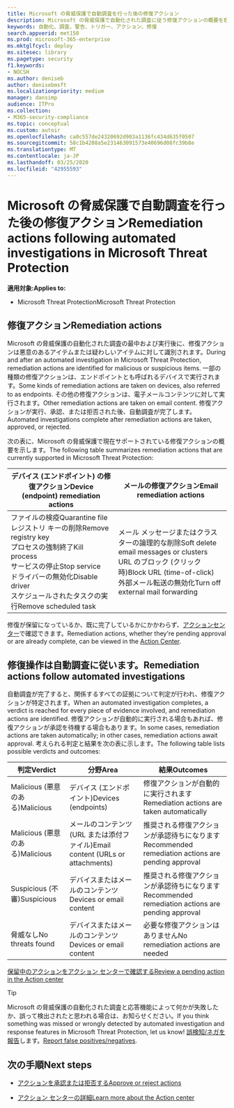```yaml
---
title: Microsoft の脅威保護で自動調査を行った後の修復アクション
description: Microsoft の脅威保護で自動化された調査に従う修復アクションの概要を理解する
keywords: 自動化、調査、警告、トリガー、アクション、修復
search.appverid: met150
ms.prod: microsoft-365-enterprise
ms.mktglfcycl: deploy
ms.sitesec: library
ms.pagetype: security
f1.keywords:
- NOCSH
ms.author: deniseb
author: denisebmsft
ms.localizationpriority: medium
manager: dansimp
audience: ITPro
ms.collection:
- M365-security-compliance
ms.topic: conceptual
ms.custom: autoir
ms.openlocfilehash: ca0c557de24320692d903a1136fc434d635f0507
ms.sourcegitcommit: 58c1b4208a5e231463091573e40696d08fc39b8e
ms.translationtype: MT
ms.contentlocale: ja-JP
ms.lasthandoff: 03/25/2020
ms.locfileid: "42955593"
---
```

# <a name="remediation-actions-following-automated-investigations-in-microsoft-threat-protection"></a><span data-ttu-id="41806-104">Microsoft の脅威保護で自動調査を行った後の修復アクション</span><span class="sxs-lookup"><span data-stu-id="41806-104">Remediation actions following automated investigations in Microsoft Threat Protection</span></span>

<span data-ttu-id="41806-105">**適用対象:**</span><span class="sxs-lookup"><span data-stu-id="41806-105">**Applies to:**</span></span>
- <span data-ttu-id="41806-106">Microsoft Threat Protection</span><span class="sxs-lookup"><span data-stu-id="41806-106">Microsoft Threat Protection</span></span>


## <a name="remediation-actions"></a><span data-ttu-id="41806-107">修復アクション</span><span class="sxs-lookup"><span data-stu-id="41806-107">Remediation actions</span></span>

<span data-ttu-id="41806-108">Microsoft の脅威保護の自動化された調査の最中および実行後に、修復アクションは悪意のあるアイテムまたは疑わしいアイテムに対して識別されます。</span><span class="sxs-lookup"><span data-stu-id="41806-108">During and after an automated investigation in Microsoft Threat Protection, remediation actions are identified for malicious or suspicious items.</span></span> <span data-ttu-id="41806-109">一部の種類の修復アクションは、エンドポイントとも呼ばれるデバイスで実行されます。</span><span class="sxs-lookup"><span data-stu-id="41806-109">Some kinds of remediation actions are taken on devices, also referred to as endpoints.</span></span> <span data-ttu-id="41806-110">その他の修復アクションは、電子メールコンテンツに対して実行されます。</span><span class="sxs-lookup"><span data-stu-id="41806-110">Other remediation actions are taken on email content.</span></span> <span data-ttu-id="41806-111">修復アクションが実行、承認、または拒否された後、自動調査が完了します。</span><span class="sxs-lookup"><span data-stu-id="41806-111">Automated investigations complete after remediation actions are taken, approved, or rejected.</span></span>

<span data-ttu-id="41806-112">次の表に、Microsoft の脅威保護で現在サポートされている修復アクションの概要を示します。</span><span class="sxs-lookup"><span data-stu-id="41806-112">The following table summarizes remediation actions that are currently supported in Microsoft Threat Protection:</span></span> 

|<span data-ttu-id="41806-113">デバイス (エンドポイント) の修復アクション</span><span class="sxs-lookup"><span data-stu-id="41806-113">Device (endpoint) remediation actions</span></span>  |<span data-ttu-id="41806-114">メールの修復アクション</span><span class="sxs-lookup"><span data-stu-id="41806-114">Email remediation actions</span></span>  |
|---------|---------|
|<span data-ttu-id="41806-115">ファイルの検疫</span><span class="sxs-lookup"><span data-stu-id="41806-115">Quarantine file</span></span><br/><span data-ttu-id="41806-116">レジストリ キーの削除</span><span class="sxs-lookup"><span data-stu-id="41806-116">Remove registry key</span></span><br/><span data-ttu-id="41806-117">プロセスの強制終了</span><span class="sxs-lookup"><span data-stu-id="41806-117">Kill process</span></span> <br/><span data-ttu-id="41806-118">サービスの停止</span><span class="sxs-lookup"><span data-stu-id="41806-118">Stop service</span></span> <br/><span data-ttu-id="41806-119">ドライバーの無効化</span><span class="sxs-lookup"><span data-stu-id="41806-119">Disable driver</span></span> <br/><span data-ttu-id="41806-120">スケジュールされたタスクの実行</span><span class="sxs-lookup"><span data-stu-id="41806-120">Remove scheduled task</span></span>      |<span data-ttu-id="41806-121">メール メッセージまたはクラスターの論理的な削除</span><span class="sxs-lookup"><span data-stu-id="41806-121">Soft delete email messages or clusters</span></span><br/><span data-ttu-id="41806-122">URL のブロック (クリック時)</span><span class="sxs-lookup"><span data-stu-id="41806-122">Block URL (time-of-click)</span></span><br/><span data-ttu-id="41806-123">外部メール転送の無効化</span><span class="sxs-lookup"><span data-stu-id="41806-123">Turn off external mail forwarding</span></span>          |

<span data-ttu-id="41806-124">修復が保留になっているか、既に完了しているかにかかわらず、[アクションセンター](https://docs.microsoft.com/microsoft-365/security/mtp/mtp-action-center)で確認できます。</span><span class="sxs-lookup"><span data-stu-id="41806-124">Remediation actions, whether they're pending approval or are already complete, can be viewed in the [Action Center](https://docs.microsoft.com/microsoft-365/security/mtp/mtp-action-center).</span></span>

## <a name="remediation-actions-follow-automated-investigations"></a><span data-ttu-id="41806-125">修復操作は自動調査に従います。</span><span class="sxs-lookup"><span data-stu-id="41806-125">Remediation actions follow automated investigations</span></span>

<span data-ttu-id="41806-126">自動調査が完了すると、関係するすべての証拠について判定が行われ、修復アクションが特定されます。</span><span class="sxs-lookup"><span data-stu-id="41806-126">When an automated investigation completes, a verdict is reached for every piece of evidence involved, and remediation actions are identified.</span></span> <span data-ttu-id="41806-127">修復アクションが自動的に実行される場合もあれば、修復アクションが承認を待機する場合もあります。</span><span class="sxs-lookup"><span data-stu-id="41806-127">In some cases, remediation actions are taken automatically; in other cases, remediation actions await approval.</span></span> <span data-ttu-id="41806-128">考えられる判定と結果を次の表に示します。</span><span class="sxs-lookup"><span data-stu-id="41806-128">The following table lists possible verdicts and outcomes:</span></span>

|<span data-ttu-id="41806-129">判定</span><span class="sxs-lookup"><span data-stu-id="41806-129">Verdict</span></span>    |<span data-ttu-id="41806-130">分野</span><span class="sxs-lookup"><span data-stu-id="41806-130">Area</span></span>    |<span data-ttu-id="41806-131">結果</span><span class="sxs-lookup"><span data-stu-id="41806-131">Outcomes</span></span>|
|------|------|------|
|<span data-ttu-id="41806-132">Malicious (悪意のある)</span><span class="sxs-lookup"><span data-stu-id="41806-132">Malicious</span></span>    |<span data-ttu-id="41806-133">デバイス (エンドポイント)</span><span class="sxs-lookup"><span data-stu-id="41806-133">Devices (endpoints)</span></span>    |<span data-ttu-id="41806-134">修復アクションが自動的に実行されます</span><span class="sxs-lookup"><span data-stu-id="41806-134">Remediation actions are taken automatically</span></span>|
|<span data-ttu-id="41806-135">Malicious (悪意のある)</span><span class="sxs-lookup"><span data-stu-id="41806-135">Malicious</span></span>    |<span data-ttu-id="41806-136">メールのコンテンツ (URL または添付ファイル)</span><span class="sxs-lookup"><span data-stu-id="41806-136">Email content (URLs or attachments)</span></span> | <span data-ttu-id="41806-137">推奨される修復アクションが承認待ちになります</span><span class="sxs-lookup"><span data-stu-id="41806-137">Recommended remediation actions are pending approval</span></span>|
|<span data-ttu-id="41806-138">Suspicious (不審)</span><span class="sxs-lookup"><span data-stu-id="41806-138">Suspicious</span></span>    |<span data-ttu-id="41806-139">デバイスまたはメールのコンテンツ</span><span class="sxs-lookup"><span data-stu-id="41806-139">Devices or email content</span></span> |<span data-ttu-id="41806-140">推奨される修復アクションが承認待ちになります</span><span class="sxs-lookup"><span data-stu-id="41806-140">Recommended remediation actions are pending approval</span></span>|
|<span data-ttu-id="41806-141">脅威なし</span><span class="sxs-lookup"><span data-stu-id="41806-141">No threats found</span></span>    |<span data-ttu-id="41806-142">デバイスまたはメールのコンテンツ</span><span class="sxs-lookup"><span data-stu-id="41806-142">Devices or email content</span></span>    |<span data-ttu-id="41806-143">必要な修復アクションはありません</span><span class="sxs-lookup"><span data-stu-id="41806-143">No remediation actions are needed</span></span>|

[<span data-ttu-id="41806-144">保留中のアクションをアクション センターで確認する</span><span class="sxs-lookup"><span data-stu-id="41806-144">Review a pending action in the Action center</span></span>](mtp-autoir-actions.md#review-a-pending-action-in-the-action-center)

> [!TIP]
> <span data-ttu-id="41806-145">Microsoft の脅威保護の自動化された調査と応答機能によって何かが失敗したか、誤って検出されたと思われる場合は、お知らせください。</span><span class="sxs-lookup"><span data-stu-id="41806-145">If you think something was missed or wrongly detected by automated investigation and response features in Microsoft Threat Protection, let us know!</span></span> <span data-ttu-id="41806-146">[誤検知/ネガを報告](mtp-autoir-report-false-positives-negatives.md)します。</span><span class="sxs-lookup"><span data-stu-id="41806-146">[Report false positives/negatives](mtp-autoir-report-false-positives-negatives.md).</span></span>

## <a name="next-steps"></a><span data-ttu-id="41806-147">次の手順</span><span class="sxs-lookup"><span data-stu-id="41806-147">Next steps</span></span>

- [<span data-ttu-id="41806-148">アクションを承認または拒否する</span><span class="sxs-lookup"><span data-stu-id="41806-148">Approve or reject actions</span></span>](https://docs.microsoft.com/microsoft-365/security/mtp/mtp-autoir-actions)

- [<span data-ttu-id="41806-149">アクション センターの詳細</span><span class="sxs-lookup"><span data-stu-id="41806-149">Learn more about the Action center</span></span>](https://docs.microsoft.com/microsoft-365/security/mtp/mtp-action-center)
